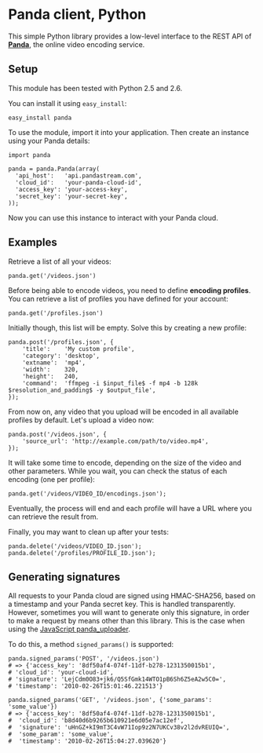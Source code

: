 Panda client, Python
====================

This simple Python library provides a low-level interface to the REST API of [**Panda**](http://account.pandastream.com), the online video encoding service.


Setup
-----

This module has been tested with Python 2.5 and 2.6.

You can install it using `easy_install`:

    easy_install panda

To use the module, import it into your application. Then create an instance using your Panda details:

    import panda

    panda = panda.Panda(array(
      'api_host':   'api.pandastream.com',
      'cloud_id':   'your-panda-cloud-id',
      'access_key': 'your-access-key',
      'secret_key': 'your-secret-key',
    ));

Now you can use this instance to interact with your Panda cloud.


Examples
--------

Retrieve a list of all your videos:

    panda.get('/videos.json')

Before being able to encode videos, you need to define **encoding profiles**. You can retrieve a list of profiles you have defined for your account:

    panda.get('/profiles.json')

Initially though, this list will be empty. Solve this by creating a new profile:

    panda.post('/profiles.json', {
        'title':    'My custom profile',
        'category': 'desktop',
        'extname':  'mp4',
        'width':    320,
        'height':   240,
        'command':  'ffmpeg -i $input_file$ -f mp4 -b 128k $resolution_and_padding$ -y $output_file',
    });

From now on, any video that you upload will be encoded in all available profiles by default. Let's upload a video now:

    panda.post('/videos.json', {
        'source_url': 'http://example.com/path/to/video.mp4',
    });

It will take some time to encode, depending on the size of the video and other parameters. While you wait, you can check the status of each encoding (one per profile):

    panda.get('/videos/VIDEO_ID/encodings.json');

Eventually, the process will end and each profile will have a URL where you can retrieve the result from.

Finally, you may want to clean up after your tests:

    panda.delete('/videos/VIDEO_ID.json');
    panda.delete('/profiles/PROFILE_ID.json');


Generating signatures
---------------------

All requests to your Panda cloud are signed using HMAC-SHA256, based on a timestamp and your Panda secret key. This is handled transparently. However, sometimes you will want to generate only this signature, in order to make a request by means other than this library. This is the case when using the [JavaScript panda_uploader](http://github.com/newbamboo/panda_uploader).

To do this, a method `signed_params()` is supported:

    panda.signed_params('POST', '/videos.json')
    # => {'access_key': '8df50af4-074f-11df-b278-1231350015b1',
    # 'cloud_id': 'your-cloud-id',
    # 'signature': 'LejCdm0O83+jk6/Q5SfGmk14WTO1pB6Sh6Z5eA2w5C0=',
    # 'timestamp': '2010-02-26T15:01:46.221513'}

    panda.signed_params('GET', '/videos.json', {'some_params': 'some_value'})
    # => {'access_key': '8df50af4-074f-11df-b278-1231350015b1',
    #  'cloud_id': 'b8d40d6b9265b610921e6d05e7ac12ef',
    #  'signature': 'uHnGZ+kI9mT3C4vW71Iop9z2N7UKCv38v2l2dvREUIQ=',
    #  'some_param': 'some_value',
    #  'timestamp': '2010-02-26T15:04:27.039620'}
